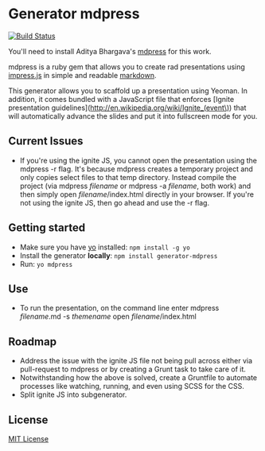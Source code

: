 # Generator mdpress
[![Build Status](https://secure.travis-ci.org/btholt/generator-mdpress.png?branch=master)](https://travis-ci.org/btholt/generator-mdpress)

You'll need to install Aditya Bhargava's [mdpress](http://github.com/egonSchiele/mdpress) for this work.

mdpress is a ruby gem that allows you to create rad presentations using [impress.js](http://github.com/bartaz/impress.js) in simple and readable [markdown](http://daringfireball.net/projects/markdown/).

This generator allows you to scaffold up a presentation using Yeoman. In addition, it comes bundled with a JavaScript file that enforces [Ignite presentation guidelines](http://en.wikipedia.org/wiki/Ignite_(event\)) that will automatically advance the slides and put it into fullscreen mode for you.

## Current Issues
- If you're using the ignite JS, you cannot open the presentation using the mdpress -r flag. It's because mdpress creates a temporary project and only copies select files to that temp directory. Instead compile the project (via mdpress *filename* or mdpress -a *filename*, both work) and then simply open *filename*/index.html directly in your browser. If you're not using the ignite JS, then go ahead and use the -r flag.

## Getting started
- Make sure you have [yo](https://github.com/yeoman/yo) installed:
    `npm install -g yo`
- Install the generator **locally**: `npm install generator-mdpress`
- Run: `yo mdpress`

## Use
- To run the presentation, on the command line enter
    mdpress *filename*.md -s *themename*
    open *filename*/index.html

## Roadmap
- Address the issue with the ignite JS file not being pull across either via pull-request to mdpress or by creating a Grunt task to take care of it.
- Notwithstanding how the above is solved, create a Gruntfile to automate processes like watching, running, and even using SCSS for the CSS.
- Split ignite JS into subgenerator.

## License
[MIT License](http://en.wikipedia.org/wiki/MIT_License)
